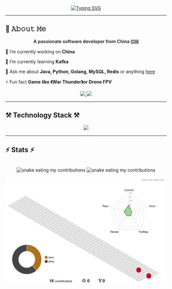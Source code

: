 <div align="center">
    <a href="https://git.io/typing-svg"><img
            src="https://readme-typing-svg.herokuapp.com?font=Pixelify+Sans&size=35&pause=1000&color=FF79AE&vCenter=true&width=435&lines=Hello!+Nice+to+see+you;"
            alt="Typing SVG" /></a>
</div>
<hr />
<h2>📖 𝙰𝚋𝚘𝚞𝚝 𝙼𝚎</h2>
<div align="center">
    <p style="font-size: 24;font-weight: 600;">A passionate software developer from China 🇨🇳</p>
</div>
<div align="left">
    <p>🔭 I’m currently working on <b>China</b></p>
    <p>🌱 I’m currently learning <b>Kafka</b></p>
    <p>💬 Ask me about <b>Java, Python, Golang, MySQL, Redis</b> or anything
        <a href="https://github.com/code2tan/code2tan/issues">here</a>
    </p>
    <p>
        ⚡ Fun fact <b>Game like 《War Thunder》or Drone FPV</b>
    </p>
</div>
<div align="center">
    <a href="mailto:495140477@qq.com">
        <img src="https://img.shields.io/badge/Gmail-333333?style=for-the-badge&logo=gmail&logoColor=white" />
    </a>
    <a href="https://www.workingcoder.work">
        <img src="https://img.shields.io/badge/Blogger-FF5722?style=for-the-badge&logo=blogger&logoColor=white" />
    </a>
</div>
<hr />
<h2>⚒️ Technology Stack ⚒️</h2>
<div align="center" style="font-size: 24;">
    <img src="https://skillicons.dev/icons?i=java,python,go,c,js,ts,css,md,mysql,redis,mongodb,sqlite,spring,pytorch,react,
        rabbitmq,kafka,nginx,prometheus,git,github,maven,gradle,figma,idea,vscode,vim,linux&theme=dark">
</div>
<hr />
<h2>⚡ Stats ⚡</h2>

<br>

<div align="center">
    <img alt="snake eating my contributions"
        src="https://github-readme-stats.vercel.app/api/top-langs/?username=code2tan&show_icons=true&include_all_commits=true&theme=buefy&hide_border=true&hide=HTML&layout=donut" />
    <img alt="snake eating my contributions"
        src="https://github-readme-stats.vercel.app/api?username=code2tan&theme=buefy&show_icons=true" />
</div>

![](./profile-3d-contrib/profile-gitblock.svg)